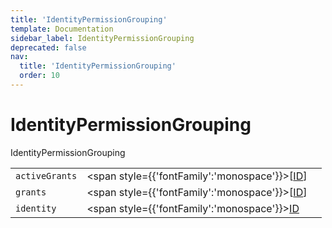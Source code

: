 ```yaml
---
title: 'IdentityPermissionGrouping'
template: Documentation
sidebar_label: IdentityPermissionGrouping
deprecated: false
nav:
  title: 'IdentityPermissionGrouping'
  order: 10
---
```


# IdentityPermissionGrouping

<div style={{'fontFamily':'monospace'}}><span style={{'fontSize':'1.5rem','fontWeight':500}}>IdentityPermissionGrouping</span></div>





| | | |
| -- | -- | -- |
| `activeGrants` | <span style={{'fontFamily':'monospace'}}>[<a href="/guardrails/docs/reference/graphql/scalar/ID">ID</a>]</span> |  |
| `grants` | <span style={{'fontFamily':'monospace'}}>[<a href="/guardrails/docs/reference/graphql/scalar/ID">ID</a>]</span> |  |
| `identity` | <span style={{'fontFamily':'monospace'}}><a href="/guardrails/docs/reference/graphql/scalar/ID">ID</a></span> |  |